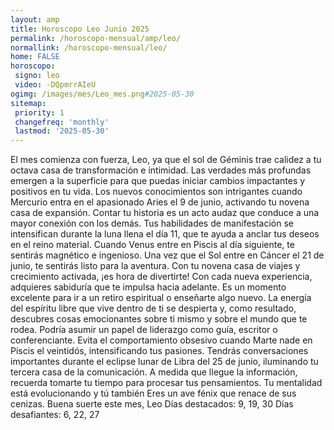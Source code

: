 ```yaml
---
layout: amp
title: Horoscopo Leo Junio 2025 
permalink: /horoscopo-mensual/amp/leo/
normallink: /horoscopo-mensual/leo/
home: FALSE
horoscopo:
 signo: leo
 video: -DQpmrrAIeU
ogimg: /images/mes/Leo_mes.png#2025-05-30
sitemap:
 priority: 1
 changefreq: 'monthly'
 lastmod: '2025-05-30'
---
```



El mes comienza con fuerza, Leo, ya que el sol de Géminis trae calidez a tu octava casa de transformación e intimidad. Las verdades más profundas emergen a la superficie para que puedas iniciar cambios impactantes y positivos en tu vida. Los nuevos conocimientos son intrigantes cuando Mercurio entra en el apasionado Aries el 9 de junio, activando tu novena casa de expansión. Contar tu historia es un acto audaz que conduce a una mayor conexión con los demás.
Tus habilidades de manifestación se intensifican durante la luna llena el día 11, que te ayuda a anclar tus deseos en el reino material. Cuando Venus entre en Piscis al día siguiente, te sentirás magnético e ingenioso.
Una vez que el Sol entre en Cáncer el 21 de junio, te sentirás listo para la aventura. Con tu novena casa de viajes y crecimiento activada, ¡es hora de divertirte! Con cada nueva experiencia, adquieres sabiduría que te impulsa hacia adelante. Es un momento excelente para ir a un retiro espiritual o enseñarte algo nuevo. La energía del espíritu libre que vive dentro de ti se despierta y, como resultado, descubres cosas emocionantes sobre ti mismo y sobre el mundo que te rodea. Podría asumir un papel de liderazgo como guía, escritor o conferenciante. Evita el comportamiento obsesivo cuando Marte nade en Piscis el veintidós, intensificando tus pasiones.
Tendrás conversaciones importantes durante el eclipse lunar de Libra del 25 de junio, iluminando tu tercera casa de la comunicación. A medida que llegue la información, recuerda tomarte tu tiempo para procesar tus pensamientos. Tu mentalidad está evolucionando y tú también
Eres un ave fénix que renace de sus cenizas. Buena suerte este mes, Leo
Días destacados: 9, 19, 30
Días desafiantes: 6, 22, 27